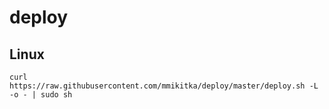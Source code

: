 # deploy

## Linux
```
curl https://raw.githubusercontent.com/mmikitka/deploy/master/deploy.sh -L -o - | sudo sh
```
